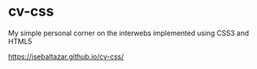 # cv-css
My simple personal corner on the interwebs implemented using CSS3 and HTML5

https://jsebaltazar.github.io/cv-css/

